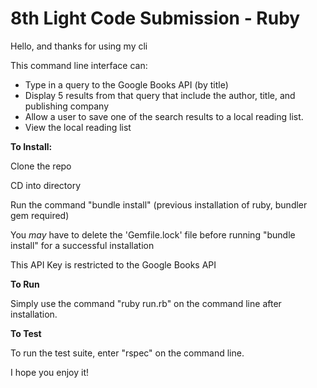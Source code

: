 # 8th Light Code Submission - Ruby

Hello, and thanks for using my cli

This command line interface can:

  * Type in a query to the Google Books API (by title)
  * Display 5 results from that query that include the author, title, and publishing company
  * Allow a user to save one of the search results to a local reading list.
  * View the local reading list

**To Install:**

Clone the repo

CD into directory

Run the command "bundle install" (previous installation of ruby, bundler gem required)

You _may_ have to delete the 'Gemfile.lock' file before running "bundle install" for a successful installation

This API Key is restricted to the Google Books API

**To Run**

Simply use the command "ruby run.rb" on the command line after installation.


**To Test**

To run the test suite, enter "rspec" on the command line.

I hope you enjoy it!
